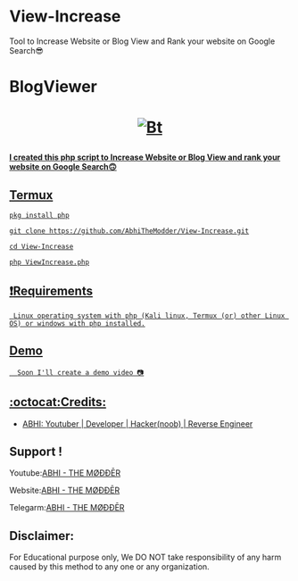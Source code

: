 # View-Increase
Tool to Increase Website or Blog View and Rank your website on Google Search😎
# BlogViewer
#  <p align="center"><a href="https://github.com/AbhiTheModder"><img src="https://telegra.ph/file/3473b05e1550358456e73.jpg" alt="Bt">
#### I created this php script to Increase Website or Blog View and rank your website on Google Search🙃

 ## Termux 
    pkg install php
    
    git clone https://github.com/AbhiTheModder/View-Increase.git
    
    cd View-Increase
    
    php ViewIncrease.php
    
## :heavy_exclamation_mark:Requirements
     Linux operating system with php (Kali linux, Termux (or) other Linux OS) or windows with php installed.
       
## Demo
      Soon I'll create a demo video 📷
 ## :octocat:Credits:
* ABHI: [Youtuber | Developer | Hacker(noob) | Reverse Engineer ](https://www.youtube.com/channel/UCtBILuQgvXHPfvOUdcmMS2Q)

 ## Support !
  Youtube:[ABHI - THE MØÐÐĒR](https://www.youtube.com/channel/UCtBILuQgvXHPfvOUdcmMS2Q)

  Website:[ABHI - THE MØÐÐĒR](https://smile-learn.blogspot.com/)

  Telegarm:[ABHI - THE MØÐÐĒR](https://t.me/joinchat/xP-wW-A5mIBmMjY1)


## Disclaimer: 
 For Educational purpose only, We DO NOT take responsibility of any harm caused by this method to any one or any organization.
